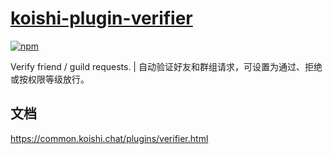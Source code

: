 # [koishi-plugin-verifier](https://common.koishi.chat/plugins/verifier.html)
 
[![npm](https://img.shields.io/npm/v/koishi-plugin-verifier?style=flat-square)](https://www.npmjs.com/package/koishi-plugin-verifier)

Verify friend / guild requests. | 自动验证好友和群组请求，可设置为通过、拒绝或按权限等级放行。

## 文档

<https://common.koishi.chat/plugins/verifier.html>
